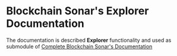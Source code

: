 # Blockchain Sonar's Explorer Documentation

The documentation is described **Explorer** functionality and used as submodule of [Complete Blockchain Sonar's Documentation](../docs)

